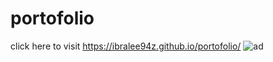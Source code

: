 # portofolio
click here to visit  https://ibralee94z.github.io/portofolio/
![ad](https://github.com/Ibralee94Z/portofolio/assets/130792028/2c596445-1fcb-4033-aa23-d0747bf74730)
